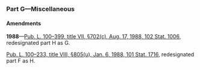 ### Part G—Miscellaneous ###

#### Amendments ####

**1988**—[Pub. L. 100–399, title VII, §702(c), Aug. 17, 1988, 102 Stat. 1006](/statviewer.htm?volume=102&page=1006), redesignated part H as G.

[Pub. L. 100–233, title VIII, §805(u), Jan. 6, 1988, 101 Stat. 1716](/statviewer.htm?volume=101&page=1716), redesignated part F as H.
